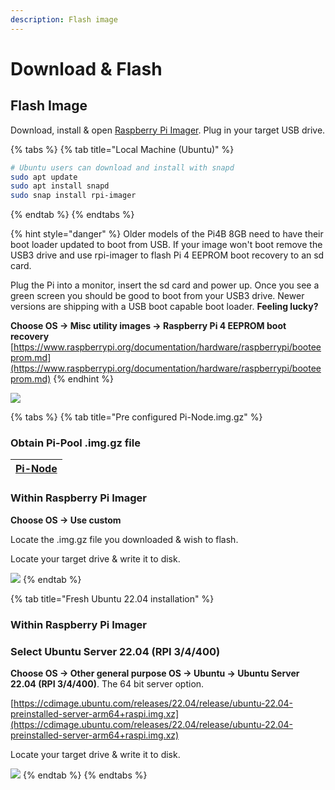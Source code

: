 ```yaml
---
description: Flash image
---
```


# Download & Flash

## Flash Image

Download, install & open [Raspberry Pi Imager](https://github.com/raspberrypi/rpi-imager/releases/latest). Plug in your target USB drive.

{% tabs %}
{% tab title="Local Machine (Ubuntu)" %}
```bash
# Ubuntu users can download and install with snapd
sudo apt update
sudo apt install snapd
sudo snap install rpi-imager
```
{% endtab %}
{% endtabs %}

{% hint style="danger" %}
Older models of the Pi4B 8GB need to have their boot loader updated to boot from USB. If your image won't boot remove the USB3 drive and use rpi-imager to flash Pi 4 EEPROM boot recovery to an sd card.

Plug the Pi into a monitor, insert the sd card and power up. Once you see a green screen you should be good to boot from your USB3 drive. Newer versions are shipping with a USB boot capable boot loader. **Feeling lucky?**

**Choose OS -> Misc utility images -> Raspberry Pi 4 EEPROM boot recovery** [https://www.raspberrypi.org/documentation/hardware/raspberrypi/booteeprom.md](https://www.raspberrypi.org/documentation/hardware/raspberrypi/booteeprom.md)
{% endhint %}

![](https://github.com/wcatz/pi-pool/tree/7f765c0a2a01dae79d14feaa1cb2d3400ee7e08a/.gitbook/assets/otgpoltut.png)

{% tabs %}
{% tab title="Pre configured Pi-Node.img.gz" %}
### Obtain Pi-Pool .img.gz file

| [Pi-Node](https://db.adamantium.online/Pi-Node.img.gz) |
| ------------------------------------------------------ |

### Within Raspberry Pi Imager

**Choose OS -> Use custom**

Locate the .img.gz file you downloaded & wish to flash.

Locate your target drive & write it to disk.

![](https://github.com/wcatz/pi-pool/tree/7f765c0a2a01dae79d14feaa1cb2d3400ee7e08a/.gitbook/assets/image-2-.png)
{% endtab %}

{% tab title="Fresh Ubuntu 22.04 installation" %}
### Within Raspberry Pi Imager

### Select  Ubuntu Server 22.04 (RPI 3/4/400)

**Choose OS -> Other general purpose OS -> Ubuntu -> Ubuntu Server 22.04 (RPI 3/4/400)**. The 64 bit server option.

[https://cdimage.ubuntu.com/releases/22.04/release/ubuntu-22.04-preinstalled-server-arm64+raspi.img.xz](https://cdimage.ubuntu.com/releases/22.04/release/ubuntu-22.04-preinstalled-server-arm64+raspi.img.xz)

Locate your target drive & write it to disk.

![](https://github.com/wcatz/pi-pool/tree/7f765c0a2a01dae79d14feaa1cb2d3400ee7e08a/.gitbook/assets/21.04-rpi-imager.png)
{% endtab %}
{% endtabs %}
